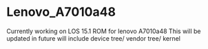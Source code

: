 # Lenovo_A7010a48
Currently working on LOS 15.1 ROM for lenovo A7010a48
  This will be updated in future will include device tree/ vendor tree/ kernel
